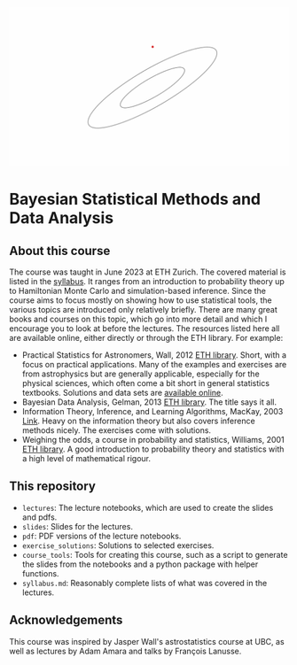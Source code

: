 ![hmc](assets/hmc_no_frame.gif)
# Bayesian Statistical Methods and Data Analysis

## About this course

The course was taught in June 2023 at ETH Zurich. The covered material is listed in the [syllabus](syllabus.md). It ranges from an introduction to probability theory up to Hamiltonian Monte Carlo and simulation-based inference. Since the course aims to focus mostly on showing how to use statistical tools, the various topics are introduced only relatively briefly. There are many great books and courses on this topic, which go into more detail and which I encourage you to look at before the lectures. The resources listed here all are available online, either directly or through the ETH library. For example:

- Practical Statistics for Astronomers, Wall, 2012 [ETH library](https://eth.swisscovery.slsp.ch/permalink/41SLSP_ETH/lshl64/alma99117170816205503). Short, with a focus on practical applications. Many of the examples and exercises are from astrophysics but are generally applicable, especially for the physical sciences, which often come a bit short in general statistics textbooks. Solutions and data sets are [available online](https://www.astro.ubc.ca/people/jvw/ASTROSTATS/pracstats_web_ed2.html).
- Bayesian Data Analysis, Gelman, 2013 [ETH library](https://eth.swisscovery.slsp.ch/permalink/41SLSP_ETH/lshl64/alma99117222397805503). The title says it all.
- Information Theory, Inference, and Learning Algorithms, MacKay, 2003 [Link](http://www.inference.org.uk/itprnn/book.pdf). Heavy on the information theory but also covers inference methods nicely. The exercises come with solutions.
- Weighing the odds, a course in probability and statistics, Williams, 2001 [ETH library](https://eth.swisscovery.slsp.ch/permalink/41SLSP_ETH/lshl64/alma99117170967205503). A good introduction to probability theory and statistics with a high level of mathematical rigour.


## This repository

- `lectures`: The lecture notebooks, which are used to create the slides and pdfs.
- `slides`: Slides for the lectures.
- `pdf`: PDF versions of the lecture notebooks.
- `exercise_solutions`: Solutions to selected exercises.
- `course_tools`: Tools for creating this course, such as a script to generate the slides from the notebooks and a python package with helper functions.
- `syllabus.md`: Reasonably complete lists of what was covered in the lectures.

## Acknowledgements

This course was inspired by Jasper Wall's astrostatistics course at UBC, as well as lectures by Adam Amara and talks by François Lanusse. 
